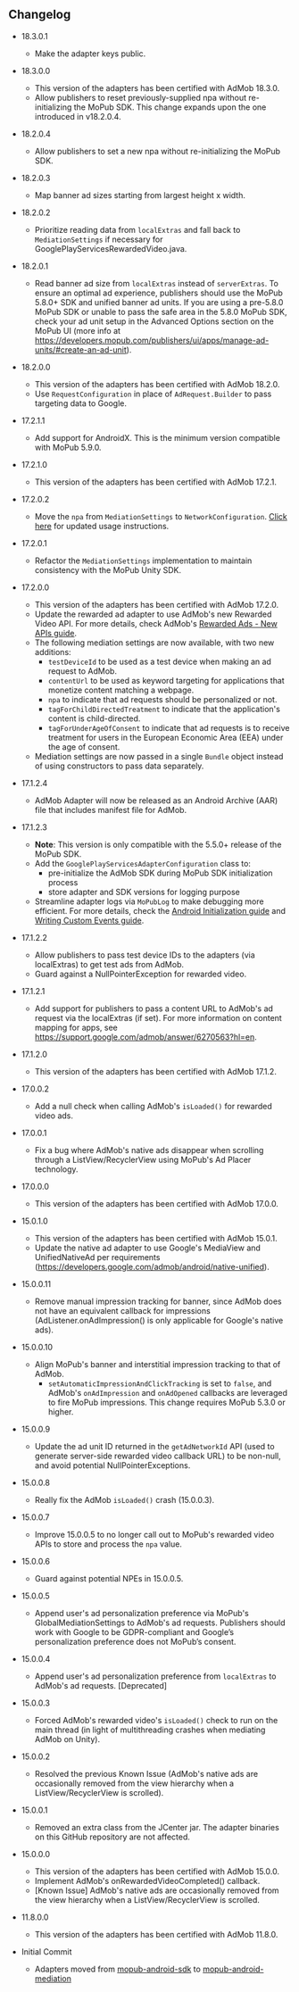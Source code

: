 ## Changelog
  * 18.3.0.1
    * Make the adapter keys public.

  * 18.3.0.0
    * This version of the adapters has been certified with AdMob 18.3.0.
    * Allow publishers to reset previously-supplied npa without re-initializing the MoPub SDK. This change expands upon the one introduced in v18.2.0.4.

  * 18.2.0.4
    * Allow publishers to set a new npa without re-initializing the MoPub SDK.

  * 18.2.0.3
    * Map banner ad sizes starting from largest height x width.

  * 18.2.0.2
    * Prioritize reading data from `localExtras` and fall back to `MediationSettings` if necessary for GooglePlayServicesRewardedVideo.java.

  * 18.2.0.1
    * Read banner ad size from `localExtras` instead of `serverExtras`. To ensure an optimal ad experience, publishers should use the MoPub 5.8.0+ SDK and unified banner ad units. If you are using a pre-5.8.0 MoPub SDK or unable to pass the safe area in the 5.8.0 MoPub SDK, check your ad unit setup in the Advanced Options section on the MoPub UI (more info at https://developers.mopub.com/publishers/ui/apps/manage-ad-units/#create-an-ad-unit).

  * 18.2.0.0
    * This version of the adapters has been certified with AdMob 18.2.0.
    * Use `RequestConfiguration` in place of `AdRequest.Builder` to pass targeting data to Google. 

  * 17.2.1.1
    * Add support for AndroidX. This is the minimum version compatible with MoPub 5.9.0.

  * 17.2.1.0
    * This version of the adapters has been certified with AdMob 17.2.1.

  * 17.2.0.2
    * Move the `npa` from `MediationSettings` to `NetworkConfiguration`. [Click here](https://developers.mopub.com/publishers/mediation/networks/google/#instructions-for-passing-users-ad-preference-to-admob) for updated usage instructions.

  * 17.2.0.1
    * Refactor the `MediationSettings` implementation to maintain consistency with the MoPub Unity SDK.

  * 17.2.0.0
    * This version of the adapters has been certified with AdMob 17.2.0.
    * Update the rewarded ad adapter to use AdMob's new Rewarded Video API. For more details, check AdMob's [Rewarded Ads - New APIs guide](https://developers.google.com/admob/android/rewarded-ads).
    * The following mediation settings are now available, with two new additions:
         * `testDeviceId` to be used as a test device when making an ad request to AdMob.
         * `contentUrl` to be used as keyword targeting for applications that monetize content matching a webpage.
         * `npa` to indicate that ad requests should be personalized or not.
         * `tagForChildDirectedTreatment` to indicate that the application's content is child-directed.
         * `tagForUnderAgeOfConsent` to indicate that ad requests is to receive treatment for users in the European Economic Area (EEA) under the age of consent.
    * Mediation settings are now passed in a single `Bundle` object instead of using constructors to pass data separately.

  * 17.1.2.4
    * AdMob Adapter will now be released as an Android Archive (AAR) file that includes manifest file for AdMob.

  * 17.1.2.3
    * **Note**: This version is only compatible with the 5.5.0+ release of the MoPub SDK.
    * Add the `GooglePlayServicesAdapterConfiguration` class to: 
         * pre-initialize the AdMob SDK during MoPub SDK initialization process
         * store adapter and SDK versions for logging purpose
    * Streamline adapter logs via `MoPubLog` to make debugging more efficient. For more details, check the [Android Initialization guide](https://developers.mopub.com/docs/android/initialization/) and [Writing Custom Events guide](https://developers.mopub.com/docs/android/custom-events/).

  * 17.1.2.2
    * Allow publishers to pass test device IDs to the adapters (via localExtras) to get test ads from AdMob.
    * Guard against a NullPointerException for rewarded video.

  * 17.1.2.1
    * Add support for publishers to pass a content URL to AdMob's ad request via the localExtras (if set). For more information on content mapping for apps, see https://support.google.com/admob/answer/6270563?hl=en.

  * 17.1.2.0
    * This version of the adapters has been certified with AdMob 17.1.2.

  * 17.0.0.2
    * Add a null check when calling AdMob's `isLoaded()` for rewarded video ads.
    
  * 17.0.0.1
    * Fix a bug where AdMob's native ads disappear when scrolling through a ListView/RecyclerView using MoPub's Ad Placer technology.

  * 17.0.0.0
    * This version of the adapters has been certified with AdMob 17.0.0.

  * 15.0.1.0
    * This version of the adapters has been certified with AdMob 15.0.1.
    * Update the native ad adapter to use Google's MediaView and UnifiedNativeAd per requirements (https://developers.google.com/admob/android/native-unified).

  * 15.0.0.11
    * Remove manual impression tracking for banner, since AdMob does not have an equivalent callback for impressions (AdListener.onAdImpression() is only applicable for Google's native ads).

  * 15.0.0.10
    * Align MoPub's banner and interstitial impression tracking to that of AdMob.
        * `setAutomaticImpressionAndClickTracking` is set to `false`, and AdMob's `onAdImpression` and `onAdOpened` callbacks are leveraged to fire MoPub impressions. This change requires MoPub 5.3.0 or higher.

  * 15.0.0.9
    * Update the ad unit ID returned in the `getAdNetworkId` API (used to generate server-side rewarded video callback URL) to be non-null, and avoid potential NullPointerExceptions.

  * 15.0.0.8
    * Really fix the AdMob `isLoaded()` crash (15.0.0.3).

  * 15.0.0.7
    * Improve 15.0.0.5 to no longer call out to MoPub's rewarded video APIs to store and process the `npa` value.

  * 15.0.0.6
    * Guard against potential NPEs in 15.0.0.5.

  * 15.0.0.5
    * Append user's ad personalization preference via MoPub's GlobalMediationSettings to AdMob's ad requests. Publishers should work with Google to be GDPR-compliant and Google’s personalization preference does not MoPub’s consent.

  * 15.0.0.4
    * Append user's ad personalization preference from `localExtras` to AdMob's ad requests. [Deprecated]

  * 15.0.0.3
    * Forced AdMob's rewarded video's `isLoaded()` check to run on the main thread (in light of multithreading crashes when mediating AdMob on Unity).

  * 15.0.0.2
    * Resolved the previous Known Issue (AdMob's native ads are occasionally removed from the view hierarchy when a ListView/RecyclerView is scrolled).

  * 15.0.0.1
    * Removed an extra class from the JCenter jar. The adapter binaries on this GitHub repository are not affected.

  * 15.0.0.0
    * This version of the adapters has been certified with AdMob 15.0.0.
	* Implement AdMob's onRewardedVideoCompleted() callback. 
    * [Known Issue] AdMob's native ads are occasionally removed from the view hierarchy when a ListView/RecyclerView is scrolled.

  * 11.8.0.0
    * This version of the adapters has been certified with AdMob 11.8.0.
	
  * Initial Commit
  	* Adapters moved from [mopub-android-sdk](https://github.com/mopub/mopub-android-sdk) to [mopub-android-mediation](https://github.com/mopub/mopub-android-mediation/)
